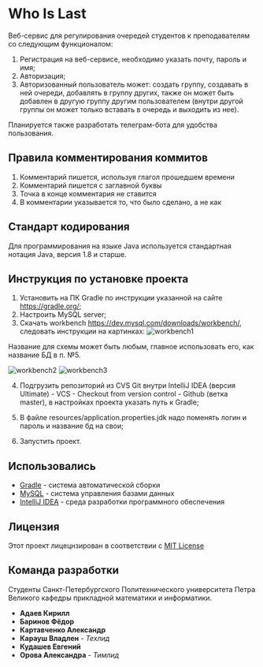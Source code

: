# Who Is Last
Веб-сервис для регулирования очередей студентов к преподавателям со следующим функционалом:

1. Регистрация на веб-сервисе, необходимо указать почту, пароль и имя;
2. Авторизация;
3. Авторизованный пользователь может: создать группу, создавать в ней очереди, добавлять в группу других, также он может быть добавлен в другую группу другим пользователем (внутри другой группы он может только вставать в очередь и выходить из нее).

Планируется также разработать телеграм-бота для удобства пользования. 

## Правила комментирования коммитов

1. Комментарий пишется, используя глагол прошедшем времени
2. Комментарий пишется с заглавной буквы
3. Точка в конце комментария не ставится
4. В комментарии указывается то, что было сделано, а не как

## Стандарт кодирования
Для программирования на языке Java используется стандартная нотация Java, версия 1.8 и старше.     

## Инструкция по установке проекта

1. Установить на ПК Gradle по инструкции указанной на сайте https://gradle.org/;
2. Настроить MySQL server;
3. Скачать workbench https://dev.mysql.com/downloads/workbench/, следовать инструкции на картинках:
![workbench1](https://github.com/AleksandraOrova/WhoIsLast/raw/master/InsturctionsForDB/Screenshot_4.png) 

Название для схемы может быть любым, главное использовать его, как название БД в п. №5.

![workbench2](https://github.com/AleksandraOrova/WhoIsLast/raw/master/InsturctionsForDB/Screenshot_5.png)
![workbench3](https://github.com/AleksandraOrova/WhoIsLast/raw/master/InsturctionsForDB/Screenshot_6.png)

4. Подгрузить репозиторий из CVS Git внутри IntelliJ IDEA (версия Ultimate) - VCS - Checkout from version control - Github (ветка master), в настройках проекта указать путь к Gradle;

5. В файле resources/application.properties.jdk надо поменять логин и пароль и название бд на свои;

6. Запустить проект.

## Использовались

* [Gradle](https://gradle.org/) - система автоматической сборки
* [MySQL](https://dev.mysql.com/downloads/mysql/) - система управления базами данных
* [IntelliJ IDEA](https://www.jetbrains.com/idea/) - среда разработки программного обеспечения

## Лицензия

Этот проект лицецнзирован в соответствии с [MIT License](https://github.com/AleksandraOrova/WhoIsLast/blob/master/LICENSE)

## Команда разработки

Студенты Санкт-Петербургского Политехнического университета Петра Великого кафедры прикладной математики и информатики.
* **Адаев Кирилл** 
* **Баринов Фёдор**
* **Картавченко Александр** 
* **Карауш Владлен** - *Техлид* 
* **Кудашев Евгений** 
* **Орова Александра** - *Тимлид* 

